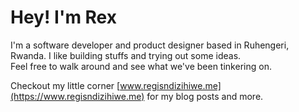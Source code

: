 # Hey! I'm Rex
I'm a software developer and product designer based in Ruhengeri, Rwanda. I like building stuffs and trying out some ideas.  
Feel free to walk around and see what we've been tinkering on.

Checkout my little corner [www.regisndizihiwe.me](https://www.regisndizihiwe.me) for my blog posts and more.
